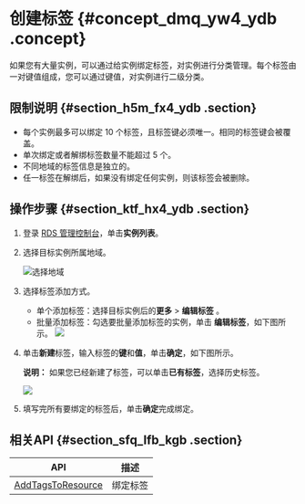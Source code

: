 # 创建标签 {#concept_dmq_yw4_ydb .concept}

如果您有大量实例，可以通过给实例绑定标签，对实例进行分类管理。每个标签由一对键值组成，您可以通过键值，对实例进行二级分类。

## 限制说明 {#section_h5m_fx4_ydb .section}

-   每个实例最多可以绑定 10 个标签，且标签键必须唯一。相同的标签键会被覆盖。
-   单次绑定或者解绑标签数量不能超过 5 个。
-   不同地域的标签信息是独立的。
-   任一标签在解绑后，如果没有绑定任何实例，则该标签会被删除。

## 操作步骤 {#section_ktf_hx4_ydb .section}

1.  登录 [RDS 管理控制台](https://rds.console.aliyun.com/)，单击**实例列表**。
2.  选择目标实例所属地域。

    ![选择地域](http://static-aliyun-doc.oss-cn-hangzhou.aliyuncs.com/assets/img/7814/155229046436543_zh-CN.png)

3.  选择标签添加方式。

    -   单个添加标签：选择目标实例后的**更多** \> **编辑标签** 。
    -   批量添加标签：勾选要批量添加标签的实例，单击 **编辑标签**，如下图所示。
    ![](http://static-aliyun-doc.oss-cn-hangzhou.aliyuncs.com/assets/img/7971/15522904644152_zh-CN.png)

4.  单击**新建**标签，输入标签的**键**和**值**，单击**确定**，如下图所示。

    **说明：** 如果您已经新建了标签，可以单击**已有标签**，选择历史标签。

    ![](http://static-aliyun-doc.oss-cn-hangzhou.aliyuncs.com/assets/img/7971/15522904644153_zh-CN.png)

5.  填写完所有要绑定的标签后，单击**确定**完成绑定。

## 相关API {#section_sfq_lfb_kgb .section}

|API|描述|
|---|--|
|[AddTagsToResource](../cn.zh-CN/API参考/标签管理/AddTagsToResource.md#)|绑定标签|

